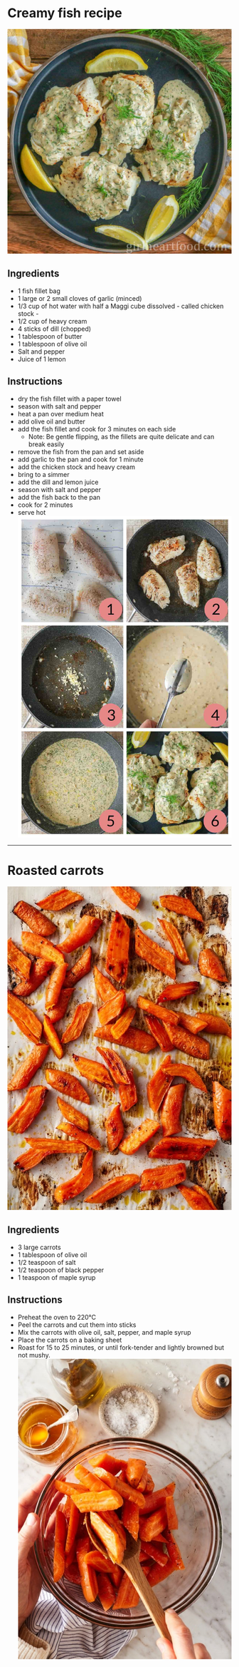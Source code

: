 # Creamy fish recipe
![img_27.png](img_27.png ':size=350')


## Ingredients
- 1 fish fillet bag
- 1 large or 2 small cloves of garlic (minced)
- 1/3 cup of hot water with half a Maggi cube dissolved - called chicken stock - 
- 1/2 cup of heavy cream
- 4 sticks of dill (chopped)
- 1 tablespoon of butter
- 1 tablespoon of olive oil
- Salt and pepper
- Juice of 1 lemon


## Instructions
- dry the fish fillet with a paper towel
- season with salt and pepper
- heat a pan over medium heat
- add olive oil and butter
- add the fish fillet and cook for 3 minutes on each side
  - Note: Be gentle flipping, as the fillets are quite delicate and can break easily
- remove the fish from the pan and set aside
- add garlic to the pan and cook for 1 minute
- add the chicken stock and heavy cream
- bring to a simmer
- add the dill and lemon juice
- season with salt and pepper
- add the fish back to the pan
- cook for 2 minutes
- serve hot
![img_26.png](img_26.png ':size=400')


---

# Roasted carrots
![img_29.png](img_29.png ':size=300')

## Ingredients
- 3 large carrots
- 1 tablespoon of olive oil
- 1/2 teaspoon of salt
- 1/2 teaspoon of black pepper
- 1 teaspoon of maple syrup

## Instructions
- Preheat the oven to 220°C
- Peel the carrots and cut them into sticks
- Mix the carrots with olive oil, salt, pepper, and maple syrup
- Place the carrots on a baking sheet
- Roast for 15 to 25 minutes, or until fork-tender and lightly browned but not mushy.
![img_28.png](img_28.png ':size=300')
